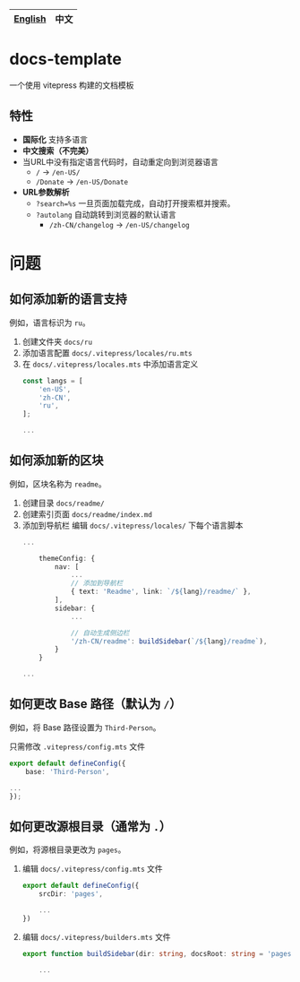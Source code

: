 | [English](./README.md) | 中文 |
| ---------------------- | ---- |

# docs-template

一个使用 vitepress 构建的文档模板

## 特性

* **国际化** 支持多语言
* **中文搜索（不完美）**
* 当URL中没有指定语言代码时，自动重定向到浏览器语言
  * `/` -> `/en-US/`
  * `/Donate` -> `/en-US/Donate`
* **URL参数解析**
  * `?search=%s` 一旦页面加载完成，自动打开搜索框并搜索。
  * `?autolang` 自动跳转到浏览器的默认语言
    * `/zh-CN/changelog` -> `/en-US/changelog`

# 问题

## 如何添加新的语言支持

例如，语言标识为 `ru`。

1. 创建文件夹 `docs/ru`
2. 添加语言配置 `docs/.vitepress/locales/ru.mts`
3. 在 `docs/.vitepress/locales.mts` 中添加语言定义
	```ts {4}
	const langs = [
		'en-US',
		'zh-CN',
		'ru',
	];

	...
	```

## 如何添加新的区块

例如，区块名称为 `readme`。

1. 创建目录 `docs/readme/`
2. 创建索引页面 `docs/readme/index.md`
3. 添加到导航栏
	编辑 `docs/.vitepress/locales/` 下每个语言脚本
	```ts {6-7,12-13}
	...

		themeConfig: {
			nav: [
				...
				// 添加到导航栏
				{ text: 'Readme', link: `/${lang}/readme/` },
			],
			sidebar: {
				...

				// 自动生成侧边栏
				'/zh-CN/readme': buildSidebar(`/${lang}/readme`),
			}
		}

	...
	```

## 如何更改 Base 路径（默认为 `/`）

例如，将 Base 路径设置为 `Third-Person`。

只需修改 `.vitepress/config.mts` 文件

```ts {2}
export default defineConfig({
	base: 'Third-Person',

...
});
```

## 如何更改源根目录（通常为 `.`）

例如，将源根目录更改为 `pages`。

1. 编辑 `docs/.vitepress/config.mts` 文件
	```ts {2}
	export default defineConfig({
		srcDir: 'pages',

		...
	})
	```
2. 编辑 `docs/.vitepress/builders.mts` 文件
	```ts
	export function buildSidebar(dir: string, docsRoot: string = 'pages'): any {

		...
	```
